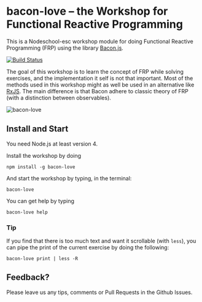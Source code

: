 bacon-love – the Workshop for Functional Reactive Programming
====

This is a Nodeschool-esc workshop module for doing Functional Reactive
Programming (FRP) using the library [Bacon.js](https://github.com/baconjs/bacon.js).

[![Build Status](https://travis-ci.org/mikaelbr/bacon-love.svg?branch=master)](https://travis-ci.org/mikaelbr/bacon-love)

The goal of this workshop is to learn the concept of FRP while solving
exercises, and the implementation it self is not that important. Most
of the methods used in this workshop might as well be used in an alternative
like [RxJS](https://github.com/Reactive-Extensions/RxJS). The main difference
is that Bacon adhere to classic theory of FRP (with a distinction between
observables).


![bacon-love](https://raw.githubusercontent.com/mikaelbr/bacon-love/master/screenshot.png)


## Install and Start

You need Node.js at least version 4.

Install the workshop by doing
```
npm install -g bacon-love
```

And start the workshop by typing, in the terminal:

```
bacon-love
```


You can get help by typing

```
bacon-love help
```



### Tip

If you find that there is too much text and want it scrollable (with `less`),
you can pipe the print of the current exercise by doing the following:

```
bacon-love print | less -R
```

## Feedback?

Please leave us any tips, comments or Pull Requests in the Github Issues.